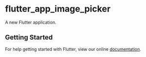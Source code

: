 # flutter_app_image_picker

A new Flutter application.

## Getting Started

For help getting started with Flutter, view our online
[documentation](https://flutter.io/).
